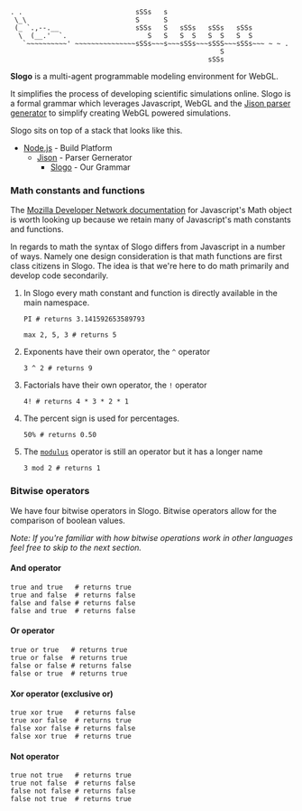     . .                            sSSs   s
     \_\                           S      S
     (_ `.,--.__                   sSSs   S   sSSs   sSSs   sSSs
      \  (__.'  `.                    S   S   S  S   S  S   S  S
       `~~~~~~~~~~' ~~~~~~~~~~~~~~~sSSs~~~s~~~sSSs~~~sSSS~~~sSSs~~~ ~ ~ .
                                                        S
                                                     sSSs

**Slogo** is a multi-agent programmable modeling environment for WebGL.

It simplifies the process of developing scientific simulations online. Slogo is
a formal grammar which leverages Javascript, WebGL and the [Jison parser
generator](http://github.com/zaach/jison) to simplify creating WebGL powered
simulations.

Slogo sits on top of a stack that looks like this.

* [Node.js](http://nodejs.org/) - Build Platform
   * [Jison](http://zaach.github.com/jison/) - Parser Gernerator
      * [Slogo](https://github.com/hansineffect/Slogo) - Our Grammar

### Math constants and functions
The [Mozilla Developer Network documentation](https://developer.mozilla.org/en/JavaScript/Reference/Global_Objects/Math)
for Javascript's Math object is worth looking up because we retain many of
Javascript's math constants and functions.

In regards to math the syntax of Slogo differs from Javascript in a
number of ways.  Namely one design consideration is that math functions are
first class citizens in Slogo.  The idea is that we're here to do math primarily
and develop code secondarily.

1. In Slogo every math constant and function is directly available in
  the main namespace.

    `PI # returns 3.141592653589793`

    `max 2, 5, 3 # returns 5`

2. Exponents have their own operator, the `^` operator

    `3 ^ 2 # returns 9`

3. Factorials have their own operator, the `!` operator

    `4! # returns 4 * 3 * 2 * 1`

4. The percent sign is used for percentages.

    `50% # returns 0.50`

5. The [`modulus`](http://en.wikipedia.org/wiki/Modulo_operation) operator is 
    still an operator but it has a longer name

    `3 mod 2 # returns 1`

### Bitwise operators
We have four bitwise operators in Slogo.  Bitwise operators allow for the
comparison of boolean values.

_Note: If you're familiar with how bitwise operations work in other languages
feel free to skip to the next section._

#### And operator
    true and true   # returns true
    true and false  # returns false
    false and false # returns false
    false and true  # returns false

#### Or operator
    true or true   # returns true
    true or false  # returns true
    false or false # returns false
    false or true  # returns true

#### Xor operator (exclusive or)
    true xor true   # returns false
    true xor false  # returns true
    false xor false # returns false
    false xor true  # returns true

#### Not operator
    true not true   # returns true
    true not false  # returns false
    false not false # returns false
    false not true  # returns true
 
 
 
 
 
 
 
 
 
 
 
 
 
 
 
 
 
 
 
 
 
 
 
 
